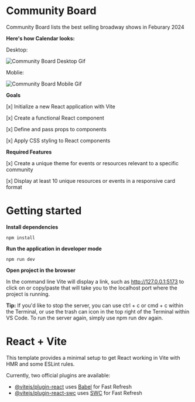 # Community Board 
Community Board lists the best selling broadway shows in Feburary 2024

**Here's how Calendar looks:**

Desktop:

<img src='/src/assets/CommunityBoard.gif' title='Community Board Desktop Gif' width='' alt='Community Board Desktop Gif' />

Moblie:

<img src='src/assets/CBMoblie.gif' title='Community Board Mobile Gif' width='' alt='Community Board Mobile Gif' />


**Goals**

[x] Initialize a new React application with Vite

[x] Create a functional React component

[x] Define and pass props to components

[x] Apply CSS styling to React components

**Required Features**

[x] Create a unique theme for events or resources relevant to a specific community

[x] Display at least 10 unique resources or events in a responsive card format

# Getting started
**Install dependencies**
```
npm install
```

**Run the application in developer mode**

```
npm run dev
```

**Open project in the browser**

In the command line Vite will display a link, such as http://127.0.0.1:5173 to click on or copy/paste that will take you to the localhost port where the project is running.


**Tip:** If you'd like to stop the server, you can use ctrl + c or cmd + c within the Terminal, or use the trash can icon in the top right of the Terminal within VS Code. To run the server again, simply use npm run dev again.

# React + Vite

This template provides a minimal setup to get React working in Vite with HMR and some ESLint rules.

Currently, two official plugins are available:

- [@vitejs/plugin-react](https://github.com/vitejs/vite-plugin-react/blob/main/packages/plugin-react/README.md) uses [Babel](https://babeljs.io/) for Fast Refresh
- [@vitejs/plugin-react-swc](https://github.com/vitejs/vite-plugin-react-swc) uses [SWC](https://swc.rs/) for Fast Refresh

